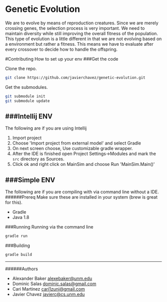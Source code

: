 # Genetic Evolution
We are to evolve by means of reproduction creatures. Since we are merely
crossing genes, the selection process is very important. We need to maintain diversity
while still improving the overall fitness of the population. This type of evolution
is a little different in that we are not evolving based on a environment but rather
a fitness. This means we have to evaluate after every crossover to decide how to
handle the offspring.


#Contributing
How to set up your env
###Get the code

Clone the repo.
```bash
git clone https://github.com/javierchavez/genetic-evolution.git
```

Get the submodules.
```bash
git submodule init
git submodule update
```

###Intellij ENV
---
The following are if you are using Intellij

1.    Import project
2.    Choose 'Import project from external model' and select Gradle
3.    On next screen choose, Use customizable gradle wrapper.
4.    After the IDE is finished open Project Settings->Modules and
mark the `src` directory as Sources.
5.    Click ok and right click on MainSim and choose Run 'MainSim.Main()'

###Simple ENV
---
The following are if you are compiling with via command line without a IDE.
######Prereq
Make sure these are installed in your system (brew is great for this).
*    Gradle
*    Java 1.8

###Running
Running via the command line
```bash
gradle run
```

###Building
```bash
gradle build
```


---
######Authors
- Alexander Baker <alexebaker@unm.edu>
- Dominic Salas <dominic.salas@gmail.com>
- Cari Martinez <cari1zuni@gmail.com>
- Javier Chavez <javierc@cs.unm.edu>

